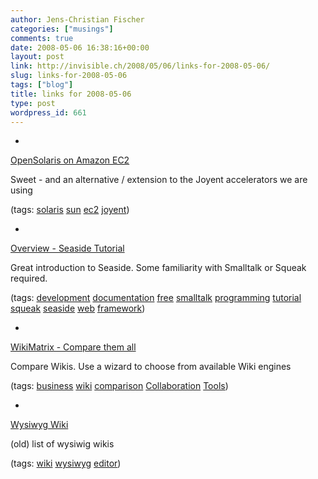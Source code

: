 ```yaml
---
author: Jens-Christian Fischer
categories: ["musings"]
comments: true
date: 2008-05-06 16:38:16+00:00
layout: post
link: http://invisible.ch/2008/05/06/links-for-2008-05-06/
slug: links-for-2008-05-06
tags: ["blog"]
title: links for 2008-05-06
type: post
wordpress_id: 661
---
```



	
  * 
		

[OpenSolaris on Amazon EC2](http://www.sun.com/third-party/global/amazon/index.jsp)


		

Sweet - and an alternative / extension to the Joyent accelerators we are using


		

(tags: [solaris](http://del.icio.us/jaycee/solaris) [sun](http://del.icio.us/jaycee/sun) [ec2](http://del.icio.us/jaycee/ec2) [joyent](http://del.icio.us/jaycee/joyent))


	

	
  * 
		

[Overview - Seaside Tutorial](http://www.swa.hpi.uni-potsdam.de/seaside/tutorial)


		

Great introduction to Seaside. Some familiarity with Smalltalk or Squeak required.


		

(tags: [development](http://del.icio.us/jaycee/development) [documentation](http://del.icio.us/jaycee/documentation) [free](http://del.icio.us/jaycee/free) [smalltalk](http://del.icio.us/jaycee/smalltalk) [programming](http://del.icio.us/jaycee/programming) [tutorial](http://del.icio.us/jaycee/tutorial) [squeak](http://del.icio.us/jaycee/squeak) [seaside](http://del.icio.us/jaycee/seaside) [web](http://del.icio.us/jaycee/web) [framework](http://del.icio.us/jaycee/framework))


	

	
  * 
		

[WikiMatrix - Compare them all](http://www.wikimatrix.org/)


		

Compare Wikis. Use a wizard to choose from available Wiki engines


		

(tags: [business](http://del.icio.us/jaycee/business) [wiki](http://del.icio.us/jaycee/wiki) [comparison](http://del.icio.us/jaycee/comparison) [Collaboration](http://del.icio.us/jaycee/Collaboration) [Tools](http://del.icio.us/jaycee/Tools))


	

	
  * 
		

[Wysiwyg Wiki](http://c2.com/cgi/wiki?WysiwygWiki)


		

(old) list of wysiwig wikis


		

(tags: [wiki](http://del.icio.us/jaycee/wiki) [wysiwyg](http://del.icio.us/jaycee/wysiwyg) [editor](http://del.icio.us/jaycee/editor))


	


